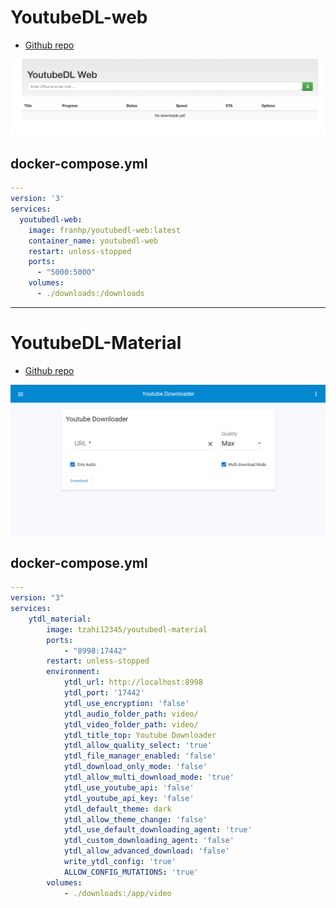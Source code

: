 # YoutubeDL-web

- [Github repo](https://github.com/franhp/youtubedl-web)

![Screenshot](youtubedl-web.png)


## docker-compose.yml
```yml
---
version: '3'
services:
  youtubedl-web:
    image: franhp/youtubedl-web:latest
    container_name: youtubedl-web
    restart: unless-stopped
    ports:
      - "5000:5000"
    volumes:
      - ./downloads:/downloads
```

----

# YoutubeDL-Material

- [Github repo](https://github.com/Tzahi12345/YoutubeDL-Material)

![Screenshot](youtubedl-material.png)

## docker-compose.yml
```yml
---
version: "3"
services:
    ytdl_material:
        image: tzahi12345/youtubedl-material
        ports:
            - "8998:17442"
        restart: unless-stopped
        environment:
            ytdl_url: http://localhost:8998
            ytdl_port: '17442'
            ytdl_use_encryption: 'false'
            ytdl_audio_folder_path: video/
            ytdl_video_folder_path: video/
            ytdl_title_top: Youtube Downloader
            ytdl_allow_quality_select: 'true'
            ytdl_file_manager_enabled: 'false'
            ytdl_download_only_mode: 'false'
            ytdl_allow_multi_download_mode: 'true'
            ytdl_use_youtube_api: 'false'
            ytdl_youtube_api_key: 'false'
            ytdl_default_theme: dark
            ytdl_allow_theme_change: 'false'
            ytdl_use_default_downloading_agent: 'true'
            ytdl_custom_downloading_agent: 'false'
            ytdl_allow_advanced_download: 'false'
            write_ytdl_config: 'true'
            ALLOW_CONFIG_MUTATIONS: 'true'
        volumes:
			- ./downloads:/app/video
```

